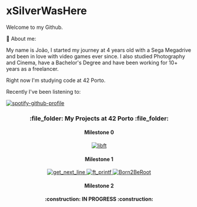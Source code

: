 # xSilverWasHere
Welcome to my Github.

:raising_hand: About me:

My name is João, I started my journey at 4 years old with a Sega Megadrive and been in love with video games ever since. I also studied Photography and Cinema, have a Bachelor's Degree and have been working for 10+ years as a freelancer.

Right now I'm studying code at 42 Porto.

Recently I've been listening to:

[![spotify-github-profile](https://spotify-github-profile.kittinanx.com/api/view?uid=_shiruka_&cover_image=true&theme=novatorem&show_offline=false&background_color=121212&interchange=false&bar_color=53b14f&bar_color_cover=false)](https://spotify-github-profile.kittinanx.com/api/view?uid=_shiruka_&redirect=true)

<h3 align="center"> :file_folder: My Projects at 42 Porto :file_folder: </h3>
<h4 align="center">Milestone 0</h4>

  <div align="center">
  <a href="https://github.com/xSilverWasHere/Libft" target="_blank">
    <img src="https://raw.githubusercontent.com/xSilverWasHere/42-project-badges/refs/heads/main/badges/libfte.png" alt="libft" />
  </a>
</div>

<h4 align="center">Milestone 1</h4>

<div align="center">
  <a href="https://github.com/xSilverWasHere/get_next_line" target="_blank">
    <img src="https://raw.githubusercontent.com/xSilverWasHere/42-project-badges/refs/heads/main/badges/get_next_linem.png" alt="get_next_line" />
  </a>
  <a href="https://github.com/xSilverWasHere/ft_printf" target="_blank">
    <img src="https://github.com/user-attachments/assets/3f3d64d1-86a8-498e-b18d-bdeae55f2a86" alt="ft_printf" />
  </a>
 </a>
  <a href= target="_blank">
    <img src="https://github.com/user-attachments/assets/714acb59-4011-469e-9127-2abfa9379501" alt="Born2BeRoot" />
  </a>
 
</div>

<h4 align="center">Milestone 2</h4>
<h4 align="center"> :construction: IN PROGRESS :construction: </h4>

 
 
